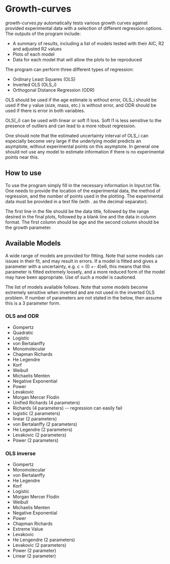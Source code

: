 # Growth-curves
_growth-curves.py_ automatically tests various growth curves against provided experimental data with a selection of different regression options. The outputs of the program include:

 - A summary of results, including a list of models tested with their AIC, R2 and adjusted R2 values
 - Plots of each model
 - Data for each model that will allow the plots to be reproduced

The program can perform three different types of regression:
	
 - Ordinary Least Squares (OLS)
 - Inverted OLS (OLS_i)
 - Orthogonal Distance Regression (ODR)

OLS should be used if the age estimate is without error, OLS_i should be used if the y value (size, mass, etc.) is without error, and ODR should be used if there is error in both variables.

OLS(_i) can be used with linear or soft l1 loss. Soft l1 is less sensitive to the presence of outliers and can lead to a more robust regression.

One should note that the estimated uncertainty interval of OLS_i can especially become very large if the underlying model predicts an asymptote, without experimental points on this asymptote. In general one should not use any model to estimate information if there is no experimental points near this.
  
## How to use
To use the program simply fill in the necessary information in Input.txt file. One needs to provide the location of the experimental data, the method of regression, and the number of points used in the plotting.
The experimental data must be provided in a text file (with . as the decimal separator). 

The first line in the file should be the data title, followed by the range desired in the final plots, followed by a blank line and the data in column format. The first column should be age and the second column should be the growth parameter.

## Available Models

A wide range of models are provided for fitting. Note that some models can issues in their fit, and may result in errors. If a model is fitted and gives a parameter with a uncertainty, e.g. c = (0 +- 4)e6, this means that this parameter is fitted extremely loosely, and a more reduced form of the model may have been appropriate. Use of such a  model is cautioned.

The list of models available follows. Note that some models become extremely sensitive when inverted and are not used in the inverted OLS problem. If number of parameters are not stated in the below, then assume this is a 3 parameter form.
### OLS and ODR

 - Gompertz
 - Quadratic
 - Logistic
 - von Bertalanffy
 - Monomolecular
 - Chapman Richards
 - He Legendre
 - Korf
 - Weibull
 - Michaelis Menten
 - Negative Exponential
 - Power
 - Levakovic
 - Morgan Mercer Flodin
 - Unified Richards (4 parameters)
 - Richards (4 parameters) -- regression can easily fail
 - logistic (2 parameters)
 - linear (2 parameters)
 - von Bertalanffy (2 parameters)
 - He Legendre (2 parameters)
 - Levakovic (2 parameters)
 - Power (2 parameters)
 
 
### OLS inverse

 - Gompertz
 - Monomolecular
 - von Bertalanffy
 - He Legendre
 - Korf
 - Logistic
 - Morgan Mercer Flodin
 - Weibull
 - Michaelis Menten
 - Negative Exponential
 - Power
 - Chapman Richards
 - Extreme Value
 - Levakovic
 - He Lengendre (2 parameters)
 - Levakovic (2 parameters)  
 - Power (2 parameter)
 - Linear (2 parameter)
 
 

